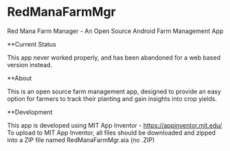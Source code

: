 # RedManaFarmMgr
Red Mana Farm Manager - An Open Source Android Farm Management App

**Current Status

This app never worked properly, and has been abandoned for a web based version instead.

**About

This is an open source farm management app, designed to provide an easy option for farmers to track their planting and gain insights into crop yields.

**Development

This app is developed using MIT App Inventor - https://appinventor.mit.edu/
To upload to MIT App Inventor, all files should be downloaded and zipped into a ZIP file named RedManaFarmMgr.aia (no .ZIP)

